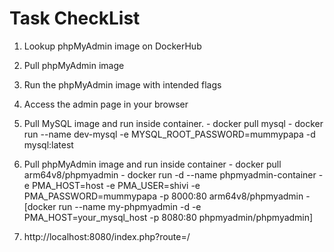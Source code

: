 
# Task CheckList 
1. Lookup phpMyAdmin image on DockerHub
2. Pull phpMyAdmin image
3. Run the phpMyAdmin image with intended flags
4. Access the admin page in your browser  


1.   Pull MySQL image and run inside container.
    - docker pull mysql
    - docker run --name dev-mysql -e MYSQL_ROOT_PASSWORD=mummypapa -d mysql:latest
2.   Pull phpMyAdmin image and run inside container
    - docker pull arm64v8/phpmyadmin
    - docker run -d --name phpmyadmin-container -e PMA_HOST=host -e PMA_USER=shivi -e PMA_PASSWORD=mummypapa -p 8000:80 arm64v8/phpmyadmin
    - [docker run --name my-phpmyadmin -d -e PMA_HOST=your_mysql_host -p 8080:80 phpmyadmin/phpmyadmin]
3.  http://localhost:8080/index.php?route=/


                                                                                                                   


